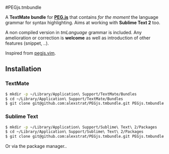 #PEGjs.tmbundle

A **TextMate bundle** for **[PEG.js](http://pegjs.majda.cz/)** that contains *for the moment* the language grammar for syntax highlighting. Aims at working with **Sublime Text 2** too.

A non compiled version in *tmLanguage* grammar is included. Any amelioration or correction is **welcome** as well as introduction of other features (snippet, ..).

Inspired from [pegjs.vim](https://github.com/alunny/pegjs-vim).

## Installation

### TextMate

```bash
$ mkdir -p ~/Library/Application\ Support/TextMate/Bundles
$ cd ~/Library/Application\ Support/TextMate/Bundles
$ git clone git@github.com:alexstrat/PEGjs.tmbundle.git PEGjs.tmbundle
```

### Sublime Text

```bash
$ mkdir -p ~/Library/Application\ Support/Sublime\ Text\ 2/Packages
$ cd ~/Library/Application\ Support/Sublime\ Text\ 2/Packages
$ git clone git@github.com:alexstrat/PEGjs.tmbundle.git PEGjs.tmbundle
```

Or via the package manager..